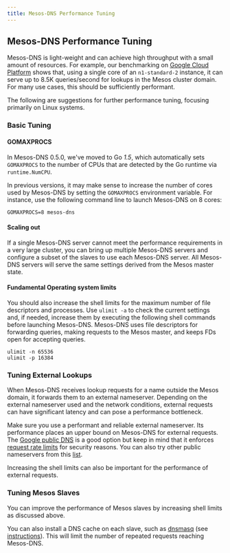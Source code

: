 ```yaml
---
title: Mesos-DNS Performance Tuning
---
```


## Mesos-DNS Performance Tuning

Mesos-DNS is light-weight and can achieve high throughput with a small amount of resources. For example, our benchmarking on [Google Cloud Platform](https://cloud.google.com/) shows that, using a single core of an `n1-standard-2` instance, it can serve up to 8.5K queries/second for lookups in the Mesos cluster domain. For many use cases, this should be sufficiently performant. 

The following are suggestions for further performance tuning, focusing primarily on Linux systems. 

### Basic Tuning

#### GOMAXPROCS
In Mesos-DNS 0.5.0, we've moved to Go *1.5*, which automatically sets `GOMAXPROCS` to the number of CPUs that are detected by the Go runtime via `runtime.NumCPU`.

In previous versions, it may make sense to increase the number of cores used by Mesos-DNS by setting the `GOMAXPROCS` environment variable. For instance, use the following command line to launch Mesos-DNS on 8 cores:

````
GOMAXPROCS=8 mesos-dns
````

#### Scaling out
If a single Mesos-DNS server cannot meet the performance requirements in a very large cluster, you can bring up multiple Mesos-DNS servers and configure a subset of the slaves to use each Mesos-DNS server. All Mesos-DNS servers will serve the same settings derived from the Mesos master state. 


#### Fundamental Operating system limits
You should also increase the shell limits for the maximum number of file descriptors and processes. Use `ulimit -a` to check the current settings and, if needed, increase them by executing the following shell commands before launching Mesos-DNS. Mesos-DNS uses file descriptors for forwarding queries, making requests to the Mesos master, and keeps FDs open for accepting queries.

```
ulimit -n 65536
ulimit -p 16384

```
### Tuning External Lookups

When Mesos-DNS receives lookup requests for a name outside the Mesos domain, it forwards them to an external nameserver. Depending on the external nameserver used and the network conditions, external requests can have significant latency and can pose a performance bottleneck. 

Make sure you use a performant and reliable external nameserver. Its performance places an upper bound on Mesos-DNS for external requests. The [Google public DNS](https://developers.google.com/speed/public-dns/) is a good option but keep in mind that it enforces [request rate limits](https://developers.google.com/speed/public-dns/docs/security) for security reasons. You can also try other public nameservers from this [list](http://public-dns.tk/nameservers). 

Increasing the shell limits can also be important for the performance of external requests. 

### Tuning Mesos Slaves

You can improve the performance of Mesos slaves by increasing shell limits as discussed above. 

You can also install a DNS cache on each slave, such as [dnsmasq](http://www.thekelleys.org.uk/dnsmasq/doc.html) (see [instructions](http://www.g-loaded.eu/2010/09/18/caching-nameserver-using-dnsmasq/)). This will limit the number of repeated requests reaching Mesos-DNS. 

